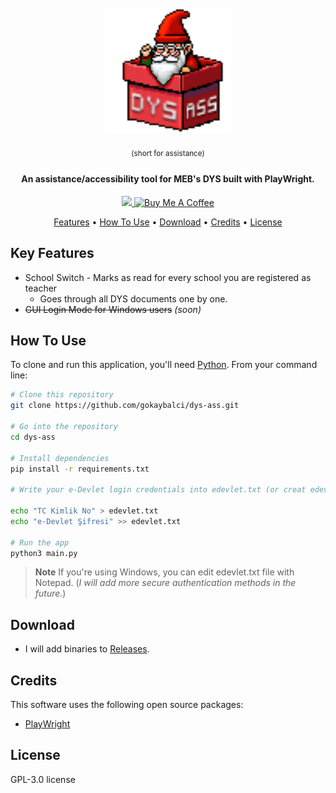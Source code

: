 
<h1 align="center">
  <br>
  <a href="https://github.com/gokaybalci/dys-ass"><img src="dys-ass.png" alt="DYS Ass" width="200"></a>
  </h1>
  <div align="center">
<sup>(short for assistance)</sup> 
</div>




<h4 align="center">An assistance/accessibility tool for MEB's DYS built with PlayWright.</h4>

<p align="center">
<a href="https://saythanks.io/to/gokaybalci">
<img src="https://img.shields.io/badge/SayThanks.io-%E2%98%BC-1EAEDB.svg">
<a href="https://www.buymeacoffee.com/gokay" target="_blank"><img src="https://cdn.buymeacoffee.com/buttons/default-orange.png" alt="Buy Me A Coffee" height="20" width="100"></a>
</p>

<p align="center">
  <a href="#key-features">Features</a> •
  <a href="#how-to-use">How To Use</a> •
  <a href="#download">Download</a> •
  <a href="#credits">Credits</a> •
  <a href="#license">License</a>
</p>


## Key Features

* School Switch - Marks as read for every school you are registered as teacher
  - Goes through all DYS documents one by one.
* ~~GUI Login Mode for Windows users~~ *(soon)*


## How To Use

To clone and run this application, you'll need [Python](https://www.python.org/downloads/). From your command line:

```bash
# Clone this repository
git clone https://github.com/gokaybalci/dys-ass.git

# Go into the repository
cd dys-ass

# Install dependencies
pip install -r requirements.txt

# Write your e-Devlet login credentials into edevlet.txt (or creat edevlet.txt and then write them)

echo "TC Kimlik No" > edevlet.txt
echo "e-Devlet Şifresi" >> edevlet.txt

# Run the app
python3 main.py
```

> **Note**
> If you're using Windows, you can edit edevlet.txt file with Notepad. (*I will add more secure authentication methods in the future.*)


## Download

- I will add binaries to [Releases](https://github.com/gokaybalci/dys-ass/releases).


## Credits

This software uses the following open source packages:

- [PlayWright](https://playwright.dev/)


## License

GPL-3.0 license
